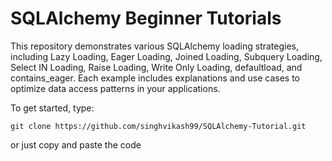 # SQLAlchemy Beginner Tutorials

This repository demonstrates various SQLAlchemy loading strategies, including Lazy Loading, Eager Loading, Joined Loading, Subquery Loading, Select IN Loading, Raise Loading, Write Only Loading, defaultload, and contains_eager. Each example includes explanations and use cases to optimize data access patterns in your applications.

To get started, type:

`git clone https://github.com/singhvikash99/SQLAlchemy-Tutorial.git`

or just copy and paste the code
